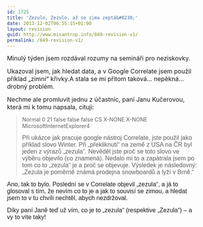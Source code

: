 ```yaml
---
id: 1725
title: 'Zezulo, Zezulo, až se zima zeptá&#8230;'
date: 2013-12-02T06:55:15+01:00
layout: revision
guid: http://www.misantrop.info/849-revision-v1/
permalink: /849-revision-v1/
---
```

<span style="font-size: medium">Minulý týden jsem rozdával rozumy na semináři pro neziskovky.</span>

<span style="font-size: medium">Ukazoval jsem, jak hledat data, a v Google Correlate jsem použil příklad &#8222;zimní&#8220; křivky.A stala se mi přitom taková&#8230; nepěkná&#8230; drobný problém.</span>

<span style="font-size: medium">Nechme ale promluvit jednu z účastnic, paní Janu Kučerovou, která mi k tomu napsala, cituji:</span>

> Normal 0 21 false false false CS X-NONE X-NONE MicrosoftInternetExplorer4 
> 
> <span style="font-size: medium;font-family: Calibri,sans-serif">Při ukázce jak pracuje google nástroj Correlate, jste použil jako příklad slovo Winter. Při „překliknutí“ na země z USA na ČR byl jeden z výrazů „zezula“. Nevěděl jste proč se toto slovo ve výběru objevilo (co znamená). Nedalo mi to a zapátrala jsem po tom co to „zezula“ je a proč se objevuje. Výsledek je následovný: „Zezula je poměrně známá prodejna snowboardů a lyží v Brně.“ </span>

<span style="font-size: medium;font-family: Calibri,sans-serif">Ano, tak to bylo. Poslední se v Correlate objevil &#8222;zezula&#8220;, a já to glosoval s tím, že nevím co to je a jak to souvisí se zimou, a hledat jsem to v tu chvíli nechtěl, abych nezdržoval.</span>

<span style="font-size: 11pt;font-family: Calibri,sans-serif"><span style="font-size: medium">Díky paní Janě teď už vím, co je to &#8222;zezula&#8220; (respektive &#8222;Zezula&#8220;) &#8211; a vy to víte taky!</span><br /></span>